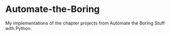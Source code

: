 # Automate-the-Boring
My implementations of the chapter projects from Automate the Boring Stuff with Python.
